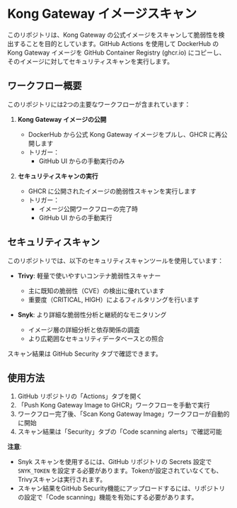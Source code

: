 # Kong Gateway イメージスキャン

このリポジトリは、Kong Gateway の公式イメージをスキャンして脆弱性を検出することを目的としています。GitHub Actions を使用して DockerHub の Kong Gateway イメージを GitHub Container Registry (ghcr.io) にコピーし、そのイメージに対してセキュリティスキャンを実行します。

## ワークフロー概要

このリポジトリには2つの主要なワークフローが含まれています：

1. **Kong Gateway イメージの公開**
   - DockerHub から公式 Kong Gateway イメージをプルし、GHCR に再公開します
   - トリガー：
     - GitHub UI からの手動実行のみ

2. **セキュリティスキャンの実行**
   - GHCR に公開されたイメージの脆弱性スキャンを実行します
   - トリガー：
     - イメージ公開ワークフローの完了時
     - GitHub UI からの手動実行

## セキュリティスキャン

このリポジトリでは、以下のセキュリティスキャンツールを使用しています：

- **Trivy**: 軽量で使いやすいコンテナ脆弱性スキャナー
  - 主に既知の脆弱性（CVE）の検出に優れています
  - 重要度（CRITICAL, HIGH）によるフィルタリングを行います

- **Snyk**: より詳細な脆弱性分析と継続的なモニタリング
  - イメージ層の詳細分析と依存関係の調査
  - より広範囲なセキュリティデータベースとの照合

スキャン結果は GitHub Security タブで確認できます。

## 使用方法

1. GitHub リポジトリの「Actions」タブを開く
2. 「Push Kong Gateway Image to GHCR」ワークフローを手動で実行
3. ワークフロー完了後、「Scan Kong Gateway Image」ワークフローが自動的に開始
4. スキャン結果は「Security」タブの「Code scanning alerts」で確認可能

**注意**: 
- Snyk スキャンを使用するには、GitHub リポジトリの Secrets 設定で `SNYK_TOKEN` を設定する必要があります。Tokenが設定されていなくても、Trivyスキャンは実行されます。
- スキャン結果をGitHub Security機能にアップロードするには、リポジトリの設定で「Code scanning」機能を有効にする必要があります。
